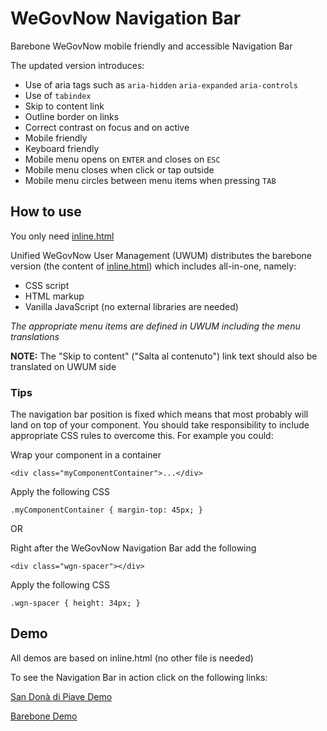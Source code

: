 # WeGovNow Navigation Bar
Barebone WeGovNow mobile friendly and accessible Navigation Bar

The updated version introduces: 

- Use of aria tags such as ``aria-hidden`` ``aria-expanded`` ``aria-controls``
- Use of ``tabindex``
- Skip to content link
- Outline border on links
- Correct contrast on focus and on active
- Mobile friendly
- Keyboard friendly
- Mobile menu opens on ``ENTER`` and closes on ``ESC``
- Mobile menu closes when click or tap outside
- Mobile menu circles between menu items when pressing ``TAB``

## How to use

You only need [inline.html](inline.html)

Unified WeGovNow User Management (UWUM) distributes the barebone version (the content of [inline.html](inline.html)) which includes all-in-one, namely:

- CSS script
- HTML markup
- Vanilla JavaScript (no external libraries are needed)

*The appropriate menu items are defined in UWUM including the menu translations*

**NOTE:** The "Skip to content" ("Salta al contenuto") link text should also be translated on UWUM side

### Tips

The navigation bar position is fixed which means that most probably will land on top of your component. You should take responsibility to include appropriate CSS rules to overcome this. For example you could:

Wrap your component in a container 

`<div class="myComponentContainer">...</div>`

Apply the following CSS

`.myComponentContainer { margin-top: 45px; }`

OR 

Right after the WeGovNow Navigation  Bar add the following 

`<div class="wgn-spacer"></div>`

Apply the following CSS

`.wgn-spacer { height: 34px; }`

## Demo

All demos are based on inline.html (no other file is needed)

To see the Navigation Bar in action click on the following links:

[San Donà di Piave Demo](https://infalia.github.io/WeGovNow-NavigationBar/sandona.html)

[Barebone Demo](https://infalia.github.io/WeGovNow-NavigationBar/)

